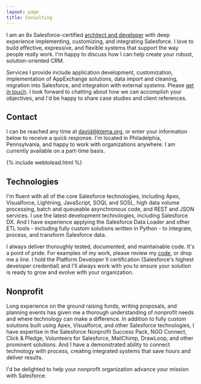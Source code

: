 ```yaml
---
layout: page
title: Consulting
---
```


I am an 8x Salesforce-certified [architect and developer](http://certification.salesforce.com/verification-email?init=1&email=david@ktema.org) with deep experience implementing, customizing, and integrating Salesforce. I love to build effective, expressive, and flexible systems that support the way people really work. I'm happy to discuss how I can help create your robust, solution-oriented CRM.

Services I provide include application development, customization, implementation of AppExchange solutions, data import and cleaning, migration into Salesforce, and integration with external systems. Please [get in touch](mailto:david@ktema.org). I look forward to chatting about how we can accomplish your objectives, and I'd be happy to share case studies and client references.

## Contact

I can be reached any time at [david@ktema.org](david@ktema.org), or enter your information below to receive a quick response. I'm located in Philadelphia, Pennsylvania, and happy to work with organizations anywhere. I am currently available on a part-time basis.

{% include webtolead.html %}

## Technologies

I'm fluent with all of the core Salesforce technologies, including Apex, Visualforce, Lightning, JavaScript, SOQL and SOSL, high data volume processing, batch and queueable asynchronous code, and REST and JSON services. I use the latest development technologies, including Salesforce DX. And I have experience applying the Salesforce Data Loader and other ETL tools - including fully custom solutions written in Python - to integrate, process, and transform Salesforce data.

I always deliver thoroughly tested, documented, and maintainable code. It's a point of pride. For examples of my work, please review my [code]({{site.baseurl}}/code), or drop me a line. I hold the Platform Developer II certification (Salesforce's highest developer credential) and I'll always work with you to ensure your solution is ready to grow and evolve with your organization.

## Nonprofit

Long experience on the ground raising funds, writing proposals, and planning events has given me a thorough understanding of nonprofit needs and where technology can make a difference. In addition to fully custom solutions built using Apex, Visualforce, and other Salesforce technologies, I have expertise in the Salesforce Nonprofit Success Pack, NGO Connect, Click & Pledge, Volunteers for Salesforce, MailChimp, DrawLoop, and other prominent solutions. And I have a demonstrated ability to connect technology with process, creating integrated systems that save hours and deliver results.

I'd be delighted to help your nonprofit organization advance your mission with Salesforce.
